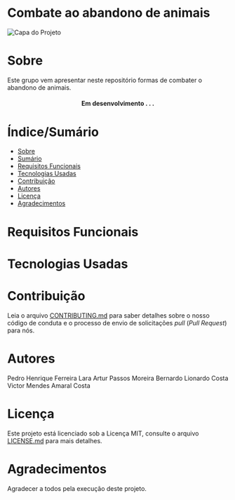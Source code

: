 # Combate ao abandono de animais

![Capa do Projeto](https://www.google.com/url?sa=i&url=https%3A%2F%2Fobservatorio3setor.org.br%2Fcarrossel%2Fpico-de-abandono-de-animais-ocorre-durante-as-ferias-de-verao%2F&psig=AOvVaw1KQuaiEZYRjyt4OP6QugxS&ust=1650764194083000&source=images&cd=vfe&ved=0CAwQjRxqFwoTCMj_6rKFqfcCFQAAAAAdAAAAABAJ)

# Sobre 

Este grupo vem apresentar neste repositório formas de combater o abandono de animais.

<h4 align="center"> 
	  Em desenvolvimento . . .
</h4>

# Índice/Sumário

* [Sobre](#sobre-o-projeto)
* [Sumário](#índice/sumário)
* [Requisitos Funcionais](#requisitos-funcionais)
* [Tecnologias Usadas](#tecnologias-usadas)
* [Contribuição](#contribuição)
* [Autores](#autores)
* [Licença](#licença)
* [Agradecimentos](#agradecimentos)


# Requisitos Funcionais 



# Tecnologias Usadas



# Contribuição

Leia o arquivo [CONTRIBUTING.md](CONTRIBUTING.md) para saber detalhes sobre o nosso código de conduta e o processo de envio de solicitações *pull* (*Pull Request*) para nós.

# Autores

Pedro Henrique Ferreira Lara
Artur Passos Moreira
Bernardo Lionardo Costa
Victor Mendes Amaral Costa

# Licença

Este projeto está licenciado sob a Licença MIT,  consulte o arquivo [LICENSE.md](LICENSE.md) para mais detalhes.

# Agradecimentos

Agradecer a todos pela execução deste projeto.
